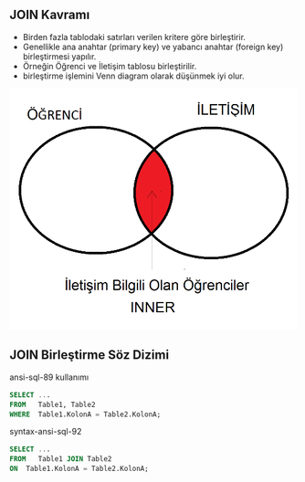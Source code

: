 ## JOIN Kavramı

- Birden fazla tablodaki satırları verilen kritere göre birleştirir.
- Genellikle ana anahtar (primary key) ve yabancı anahtar (foreign key) birleştirmesi yapılır.
- Örneğin Öğrenci ve İletişim tablosu birleştirilir.
- birleştirme işlemini Venn diagram olarak düşünmek iyi olur.


![JoinInnerOrnek1](images/JoinInnerOrnek1.png)


## JOIN Birleştirme Söz Dizimi

ansi-sql-89 kullanımı

``` sql
SELECT ...
FROM   Table1, Table2
WHERE  Table1.KolonA = Table2.KolonA;

```

syntax-ansi-sql-92

``` sql
SELECT ...
FROM   Table1 JOIN Table2
ON  Table1.KolonA = Table2.KolonA;


```

